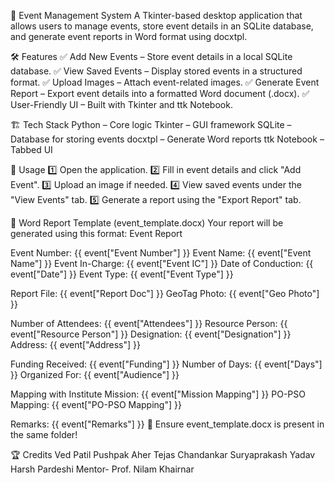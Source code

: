 📌 Event Management System
    A Tkinter-based desktop application that allows users to manage events, store event details in an SQLite database, and generate event reports in Word format using docxtpl.

🛠 Features
  ✅ Add New Events – Store event details in a local SQLite database.
  ✅ View Saved Events – Display stored events in a structured format.
  ✅ Upload Images – Attach event-related images.
  ✅ Generate Event Report – Export event details into a formatted Word document (.docx).
  ✅ User-Friendly UI – Built with Tkinter and ttk Notebook.

🏗️ Tech Stack
  Python – Core logic
  Tkinter – GUI framework
  SQLite – Database for storing events
  docxtpl – Generate Word reports
  ttk Notebook – Tabbed UI

📜 Usage
  1️⃣ Open the application.
  2️⃣ Fill in event details and click "Add Event".
  3️⃣ Upload an image if needed.
  4️⃣ View saved events under the "View Events" tab.
  5️⃣ Generate a report using the "Export Report" tab.

📄 Word Report Template (event_template.docx)
  Your report will be generated using this format:
         Event Report

Event Number: {{ event["Event Number"] }}
Event Name: {{ event["Event Name"] }}
Event In-Charge: {{ event["Event IC"] }}
Date of Conduction: {{ event["Date"] }}
Event Type: {{ event["Event Type"] }}

Report File: {{ event["Report Doc"] }}
GeoTag Photo: {{ event["Geo Photo"] }}

Number of Attendees: {{ event["Attendees"] }}
Resource Person: {{ event["Resource Person"] }}
Designation: {{ event["Designation"] }}
Address: {{ event["Address"] }}

Funding Received: {{ event["Funding"] }}
Number of Days: {{ event["Days"] }}
Organized For: {{ event["Audience"] }}

Mapping with Institute Mission: {{ event["Mission Mapping"] }}
PO-PSO Mapping: {{ event["PO-PSO Mapping"] }}

Remarks: {{ event["Remarks"] }}
📌 Ensure event_template.docx is present in the same folder!



🏆 Credits
Ved Patil
Pushpak Aher
Tejas Chandankar
Suryaprakash Yadav
Harsh Pardeshi
Mentor- Prof. Nilam Khairnar
